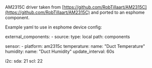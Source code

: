 AM2315C driver taken from [https://github.com/RobTillaart/AM2315C](https://github.com/RobTillaart/AM2315C) and ported to an esphome component.

Example yaml to use in esphome device config:

  external_components:
    - source:
        type: local
        path: components

  sensor:
    - platform: am2315c
      temperature:
        name: "Duct Temperature"
      humidity:
        name: "Duct Humidity"
      update_interval: 60s

  i2c:
    sda: 21
    scl: 22
